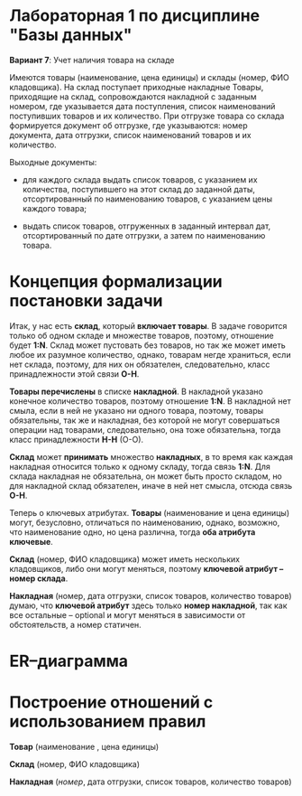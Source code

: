 # Лабораторная 1 по дисциплине "Базы данных"

**Вариант 7**: Учет наличия товара на складе

Имеются товары (наименование, цена единицы) и склады (номер, ФИО кладовщика). На склад поступает приходные накладные Товары, приходящие на склад, сопровождаются накладной с заданным номером, где указывается дата поступления, список наименований поступивших товаров и их количество. При отгрузке товара со склада формируется документ об отгрузке, где указываются: номер документа, дата отгрузки, список наименований товаров и их количество.

Выходные документы:

* для каждого склада выдать список товаров, с указанием их количества, поступившего на этот склад до заданной даты, отсортированный по наименованию товаров, с указанием цены каждого товара;

* выдать список товаров, отгруженных в заданный интервал дат, отсортированный по дате отгрузки, а затем по наименованию товара.

# Концепция формализации постановки задачи

Итак, у нас есть **склад**, который **включает товары**. В задаче говорится только об одном складе и множестве товаров, поэтому, отношение будет **1:N**. Склад может пустовать без товаров, но так же может иметь любое их разумное количество, однако, товарам негде храниться, если нет склада, поэтому, для них он обязателен, следовательно, класс принадлежности этой связи **О-Н**. 
	
**Товары перечислены** в списке **накладной**. В накладной указано конечное количество товаров, поэтому отношение  **1:N**. В накладной нет смыла, если в ней не указано ни одного товара, поэтому, товары обязательны, так же и накладная, без которой не могут совершаться операции над товарами, следовательно, она тоже обязательна, тогда класс принадлежности **Н-Н** (О-О).
	
**Склад** может **принимать** множество **накладных**, в то время как каждая накладная относится только к одному складу, тогда связь **1:N**. Для склада накладная не обязательна, он может быть просто складом, но для накладной склад обязателен, иначе в ней нет смысла, отсюда связь **О-Н**.
	
Теперь о ключевых атрибутах. **Товары** (наименование и цена единицы) могут, безусловно, отличаться по наименованию, однако, возможно, что наименование одно, но цена различна, тогда **оба атрибута ключевые**.

**Склад** (номер, ФИО кладовщика) может иметь нескольких кладовщиков, либо они могут меняться, поэтому **ключевой атрибут – номер склада**. 

**Накладная** (номер, дата отгрузки, список товаров, количество товаров) думаю, что **ключевой атрибут** здесь только **номер накладной**, так как все остальные – optional и могут меняться в зависимости от обстоятельств, а номер статичен.

# ER–диаграмма


# Построение отношений с использованием правил

**Товар**  (наименование , цена единицы)

**Склад**  (номер, ФИО кладовщика)

**Накладная** (_номер_,  дата отгрузки,   список товаров, количество товаров)
